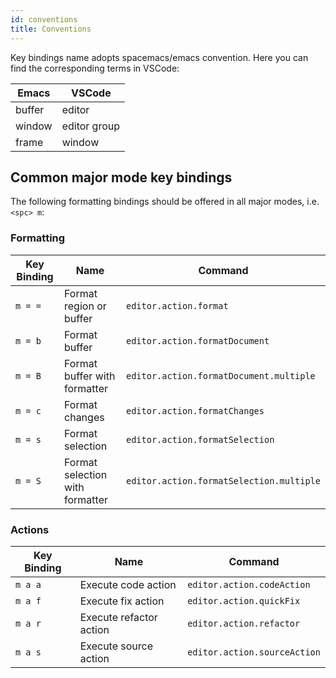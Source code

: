 ```yaml
---
id: conventions
title: Conventions
---
```


Key bindings name adopts spacemacs/emacs convention. Here you can find the
corresponding terms in VSCode:

| Emacs  | VSCode       |
| ------ | ------------ |
| buffer | editor       |
| window | editor group |
| frame  | window       |

## Common major mode key bindings

The following formatting bindings should be offered in all major modes, i.e. `<spc> m`:

### Formatting

| Key Binding | Name                            | Command                                  |
| ----------- | ------------------------------- | ---------------------------------------- |
| `m = =`     | Format region or buffer         | `editor.action.format`                   |
| `m = b`     | Format buffer                   | `editor.action.formatDocument`           |
| `m = B`     | Format buffer with formatter    | `editor.action.formatDocument.multiple`  |
| `m = c`     | Format changes                  | `editor.action.formatChanges`            |
| `m = s`     | Format selection                | `editor.action.formatSelection`          |
| `m = S`     | Format selection with formatter | `editor.action.formatSelection.multiple` |

### Actions

| Key Binding | Name                    | Command                      |
| ----------- | ----------------------- | ---------------------------- |
| `m a a`     | Execute code action     | `editor.action.codeAction`   |
| `m a f`     | Execute fix action      | `editor.action.quickFix`     |
| `m a r`     | Execute refactor action | `editor.action.refactor`     |
| `m a s`     | Execute source action   | `editor.action.sourceAction` |
